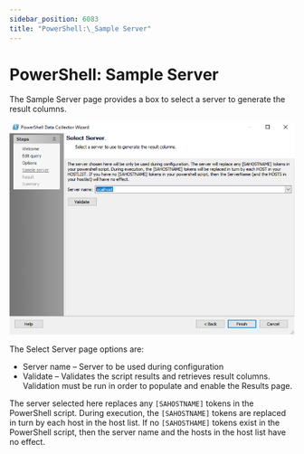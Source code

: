 ```yaml
---
sidebar_position: 6083
title: "PowerShell:\_Sample Server"
---
```


# PowerShell: Sample Server

The Sample Server page provides a box to select a server to generate the result columns.

![PowerShell Data Collector Wizard Select Server page](../../../../../../../static/images/AccessAnalyzer_12.0/Content/Resources/Images/EnterpriseAuditor/Admin/DataCollector/PowerShell/SelectServer.png "PowerShell Data Collector Wizard Select Server page")

The Select Server page options are:

* Server name – Server to be used during configuration
* Validate – Validates the script results and retrieves result columns. Validation must be run in order to populate and enable the Results page.

The server selected here replaces any `[SAHOSTNAME]` tokens in the PowerShell script. During execution, the `[SAHOSTNAME]` tokens are replaced in turn by each host in the host list. If no `[SAHOSTHAME]` tokens exist in the PowerShell script, then the server name and the hosts in the host list have no effect.